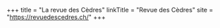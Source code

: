 +++
title = "La revue des Cèdres"
linkTitle = "Revue des Cèdres"
site = "https://revuedescedres.ch/"
+++